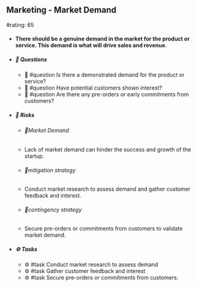 ## Marketing - Market Demand
#rating: 65
- #### There should be a genuine demand in the market for the product or service. This demand is what will drive sales and revenue.
- ##### 💭 Questions
  - 💭 #question Is there a demonstrated demand for the product or service?
  - 💭 #question Have potential customers shown interest?
  - 💭 #question Are there any pre-orders or early commitments from customers?
- ##### 🚨 Risks
  - ###### 🚨Market Demand
  - Lack of market demand can hinder the success and growth of the startup.
  - ###### 🚨mitigation strategy
  - Conduct market research to assess demand and gather customer feedback and interest.
  - ###### 🚨contingency strategy
  - Secure pre-orders or commitments from customers to validate market demand.
- ##### ⚙️ Tasks
  - ⚙️ #task Conduct market research to assess demand
  - ⚙️ #task  Gather customer feedback and interest
  - ⚙️ #task  Secure pre-orders or commitments from customers.


